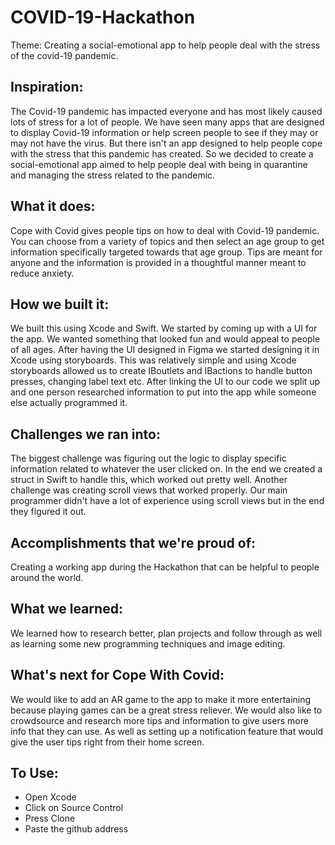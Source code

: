 # COVID-19-Hackathon
Theme: Creating a social-emotional app to help people deal with the stress of the covid-19 pandemic.

## Inspiration:
The Covid-19 pandemic has impacted everyone and has most likely caused lots of stress for a lot of people. We have seen many apps that are designed to display Covid-19 information or help screen people to see if they may or may not have the virus. But there isn't an app designed to help people cope with the stress that this pandemic has created. So we decided to create a social-emotional app aimed to help people deal with being in quarantine and managing the stress related to the pandemic.

## What it does: 
Cope with Covid gives people tips on how to deal with Covid-19 pandemic. You can choose from a variety of topics and then select an age group to get information specifically targeted towards that age group. Tips are meant for anyone and the information is provided in a thoughtful manner meant to reduce anxiety.

## How we built it:
We built this using Xcode and Swift. We started by coming up with a UI for the app. We wanted something that looked fun and would appeal to people of all ages. After having the UI designed in Figma we started designing it in Xcode using storyboards. This was relatively simple and using Xcode storyboards allowed us to create IBoutlets and IBactions to handle button presses, changing label text etc. After linking the UI to our code we split up and one person researched information to put into the app while someone else actually programmed it.

## Challenges we ran into: 
The biggest challenge was figuring out the logic to display specific information related to whatever the user clicked on. In the end we created a struct in Swift to handle this, which worked out pretty well. Another challenge was creating scroll views that worked properly. Our main programmer didn't have a lot of experience using scroll views but in the end they figured it out.

## Accomplishments that we're proud of: 
Creating a working app during the Hackathon that can be helpful to people around the world.

## What we learned: 
We learned how to research better, plan projects and follow through as well as learning some new programming techniques and image editing.

## What's next for Cope With Covid: 
We would like to add an AR game to the app to make it more entertaining because playing games can be a great stress reliever. We would also like to crowdsource and research more tips and information to give users more info that they can use. As well as setting up a notification feature that would give the user tips right from their home screen.

## To Use:
- Open Xcode
- Click on Source Control
- Press Clone
- Paste the github address
